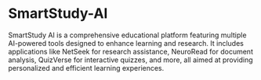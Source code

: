 # SmartStudy-AI
SmartStudy AI is a comprehensive educational platform featuring multiple AI-powered tools designed to enhance learning and research. It includes applications like NetSeek for research assistance, NeuroRead for document analysis, QuizVerse for interactive quizzes, and more, all aimed at providing personalized and efficient learning experiences.
